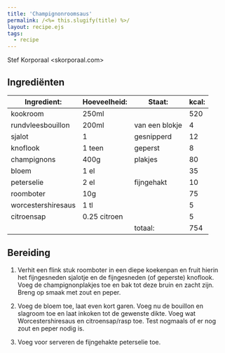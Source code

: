 ```yaml
---
title: 'Champignonroomsaus'
permalink: /<%= this.slugify(title) %>/
layout: recipe.ejs
tags:
  - recipe
---
```


Stef Korporaal <skorporaal.com>

## Ingrediënten

| Ingredient:        | Hoeveelheid: | Staat:         | kcal: |
| ------------------ | ------------ | -------------- | ----- |
| kookroom           | 250ml        |                | 520   |
| rundvleesbouillon  | 200ml        | van een blokje | 4     |
| sjalot             | 1            | gesnipperd     | 12    |
| knoflook           | 1 teen       | geperst        | 8     |
| champignons        | 400g         | plakjes        | 80    |
| bloem              | 1 el         |                | 35    |
| peterselie         | 2 el         | fijngehakt     | 10    |
| roomboter          | 10g          |                | 75    |
| worcestershiresaus | 1 tl         |                | 5     |
| citroensap         | 0.25 citroen |                | 5     |
|                    |              | totaal:        | 754   |

## Bereiding

1. Verhit een flink stuk roomboter in een diepe koekenpan en fruit hierin het fijngesneden sjalotje en de fijngesneden (of geperste) knoflook. Voeg de champignonplakjes toe en bak tot deze bruin en zacht zijn. Breng op smaak met zout en peper.

1. Voeg de bloem toe, laat even kort garen. Voeg nu de bouillon en slagroom toe en laat inkoken tot de gewenste dikte. Voeg wat Worcestershiresaus en citroensap/rasp toe. Test nogmaals of er nog zout en peper nodig is.

1. Voeg voor serveren de fijngehakte peterselie toe.
